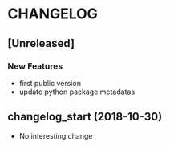 # CHANGELOG

## [Unreleased]

### New Features

- first public version
- update python package metadatas

## changelog_start (2018-10-30)

- No interesting change


